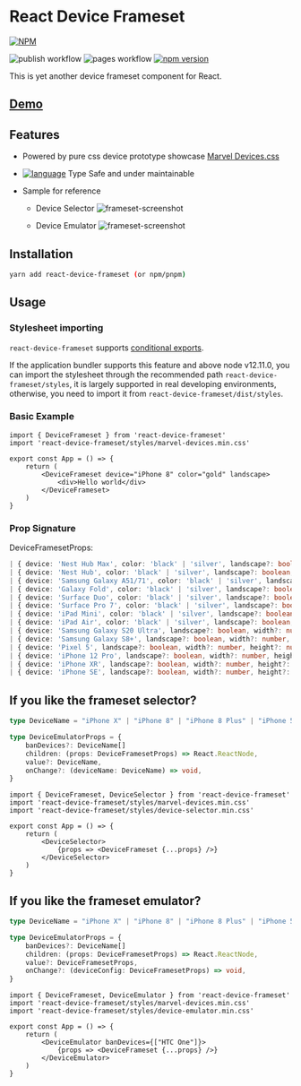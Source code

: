 # React Device Frameset

[![NPM](https://nodei.co/npm/react-device-frameset.png?downloads=true&downloadRank=true&stars=true)](https://nodei.co/npm/react-device-frameset/)

![publish workflow](https://github.com/zheeeng/react-device-frameset/actions/workflows/publish.yml/badge.svg)
![pages workflow](https://github.com/zheeeng/react-device-frameset/actions/workflows/pages.yml/badge.svg)
[![npm version](https://img.shields.io/npm/v/react-device-frameset.svg)](https://www.npmjs.com/package/react-device-frameset)

This is yet another device frameset component for React.

## [Demo](https://react-device-frameset.zheeeng.me)

## Features

* Powered by pure css device prototype showcase [Marvel Devices.css](http://marvelapp.github.io/devices.css/)
* [![language](https://img.shields.io/badge/%3C%2F%3E-TypeScript-blue.svg)](http://typescriptlang.org/) Type Safe and under maintainable
* Sample for reference

  * Device Selector
![frameset-screenshot](https://user-images.githubusercontent.com/1303154/120062053-a58a6200-c092-11eb-9fec-fa0dd3609645.png)

  * Device Emulator
![frameset-screenshot](https://user-images.githubusercontent.com/1303154/132490604-f6d05da8-835d-437f-9b10-5ffec76e661f.png)

## Installation

```bash
yarn add react-device-frameset (or npm/pnpm)
```

## Usage

### Stylesheet importing

`react-device-frameset` supports [conditional exports](https://nodejs.org/api/packages.html#conditional-exports).

If the application bundler supports this feature and above node v12.11.0, you can import the stylesheet through the recommended path `react-device-frameset/styles`, it is largely supported in real developing environments, otherwise, you need to import it from `react-device-frameset/dist/styles`.

### Basic Example

```tsx
import { DeviceFrameset } from 'react-device-frameset'
import 'react-device-frameset/styles/marvel-devices.min.css'

export const App = () => {
    return (
        <DeviceFrameset device="iPhone 8" color="gold" landscape>
            <div>Hello world</div>
        </DeviceFrameset>
    )
}
```

### Prop Signature

DeviceFramesetProps:

```ts (signature)
| { device: 'Nest Hub Max', color: 'black' | 'silver', landscape?: boolean, width?: number, height?: number, zoom?: number }
| { device: 'Nest Hub', color: 'black' | 'silver', landscape?: boolean, width?: number, height?: number, zoom?: number }
| { device: 'Samsung Galaxy A51/71', color: 'black' | 'silver', landscape?: boolean, width?: number, height?: number, zoom?: number }
| { device: 'Galaxy Fold', color: 'black' | 'silver', landscape?: boolean, width?: number, height?: number, zoom?: number }
| { device: 'Surface Duo', color: 'black' | 'silver', landscape?: boolean, width?: number, height?: number, zoom?: number }
| { device: 'Surface Pro 7', color: 'black' | 'silver', landscape?: boolean, width?: number, height?: number, zoom?: number }
| { device: 'iPad Mini', color: 'black' | 'silver', landscape?: boolean, width?: number, height?: number, zoom?: number }
| { device: 'iPad Air', color: 'black' | 'silver', landscape?: boolean, width?: number, height?: number, zoom?: number }
| { device: 'Samsung Galaxy S20 Ultra', landscape?: boolean, width?: number, height?: number, zoom?: number }
| { device: 'Samsung Galaxy S8+', landscape?: boolean, width?: number, height?: number, zoom?: number }
| { device: 'Pixel 5', landscape?: boolean, width?: number, height?: number, zoom?: number }
| { device: 'iPhone 12 Pro', landscape?: boolean, width?: number, height?: number, zoom?: number }
| { device: 'iPhone XR', landscape?: boolean, width?: number, height?: number, zoom?: number }
| { device: 'iPhone SE', landscape?: boolean, width?: number, height?: number, zoom?: number }
```

## If you like the frameset selector?

```ts (signature)
type DeviceName = "iPhone X" | "iPhone 8" | "iPhone 8 Plus" | "iPhone 5s" | "iPhone 5c" | "iPhone 4s" | "Galaxy Note 8" | "Nexus 5" | "Lumia 920" | "Samsung Galaxy S5" | "HTC One" | "iPad Mini" | "MacBook Pro"

type DeviceEmulatorProps = {
    banDevices?: DeviceName[]
    children: (props: DeviceFramesetProps) => React.ReactNode,
    value?: DeviceName,
    onChange?: (deviceName: DeviceName) => void, 
}
```

```tsx
import { DeviceFrameset, DeviceSelector } from 'react-device-frameset'
import 'react-device-frameset/styles/marvel-devices.min.css'
import 'react-device-frameset/styles/device-selector.min.css'

export const App = () => {
    return (
        <DeviceSelector>
            {props => <DeviceFrameset {...props} />}
        </DeviceSelector>
    )
}
```

## If you like the frameset emulator?

```ts (signature)
type DeviceName = "iPhone X" | "iPhone 8" | "iPhone 8 Plus" | "iPhone 5s" | "iPhone 5c" | "iPhone 4s" | "Galaxy Note 8" | "Nexus 5" | "Lumia 920" | "Samsung Galaxy S5" | "HTC One" | "iPad Mini" | "MacBook Pro"

type DeviceEmulatorProps = {
    banDevices?: DeviceName[]
    children: (props: DeviceFramesetProps) => React.ReactNode,
    value?: DeviceFramesetProps,
    onChange?: (deviceConfig: DeviceFramesetProps) => void, 
}
```

```tsx
import { DeviceFrameset, DeviceEmulator } from 'react-device-frameset'
import 'react-device-frameset/styles/marvel-devices.min.css'
import 'react-device-frameset/styles/device-emulator.min.css'

export const App = () => {
    return (
        <DeviceEmulator banDevices={["HTC One"]}>
            {props => <DeviceFrameset {...props} />}
        </DeviceEmulator>
    )
}
```
